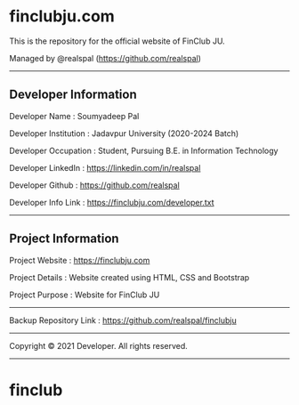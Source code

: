 # finclubju.com

This is the repository for the official website of FinClub JU.

Managed by @realspal (https://github.com/realspal)

--------------------------------------------------------------------------------------------------------
Developer Information
--------------------------------------------------------------------------------------------------------

Developer Name        : Soumyadeep Pal

Developer Institution : Jadavpur University (2020-2024 Batch)

Developer Occupation  : Student, Pursuing B.E. in Information Technology

Developer LinkedIn    : https://linkedin.com/in/realspal

Developer Github      : https://github.com/realspal

Developer Info Link   : https://finclubju.com/developer.txt

--------------------------------------------------------------------------------------------------------
Project Information
--------------------------------------------------------------------------------------------------------

Project Website       : https://finclubju.com

Project Details       : Website created using HTML, CSS and Bootstrap

Project Purpose       : Website for FinClub JU

--------------------------------------------------------------------------------------------------------

Backup Repository Link : https://github.com/realspal/finclubju

--------------------------------------------------------------------------------------------------------

Copyright © 2021 Developer. All rights reserved.

--------------------------------------------------------------------------------------------------------
# finclub

